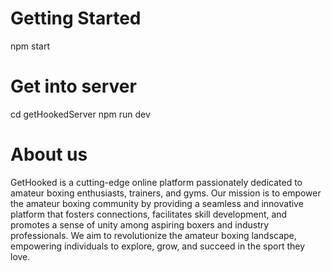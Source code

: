 # Getting Started
  npm start
# Get into server
  cd getHookedServer
  npm run dev
  
# About us 

GetHooked is a cutting-edge online platform passionately dedicated to
amateur boxing enthusiasts, trainers, and gyms. Our mission is to
empower the amateur boxing community by providing a seamless and
innovative platform that fosters connections, facilitates skill
development, and promotes a sense of unity among aspiring boxers and
industry professionals. We aim to revolutionize the amateur boxing
landscape, empowering individuals to explore, grow, and succeed in the
sport they love.





